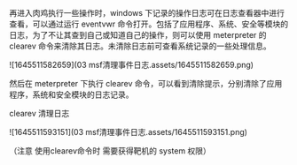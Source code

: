 再进入肉鸡执行一些操作时，windows 下记录的操作日志可在日志查看器中进行查看，可以通过运行 eventvwr 命令打开。包括了应用程序、系统、安全等模块的日志，为了不让其查到自己或知道自己的操作，则可以使用 meterpreter 的 clearev 命令来清除其日志。未清除日志前可查看系统记录的一些处理信息。

![1645511582659](03 msf清理事件日志.assets/1645511582659.png)

然后在 meterpreter 下执行 clearev 命令，可以看到清除提示，分别清除了应用程序，系统和安全模块的日志记录。

clearev      清理日志

![1645511593151](03 msf清理事件日志.assets/1645511593151.png)

（注意 使用clearev命令时 需要获得靶机的 system  权限）

